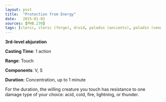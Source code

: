 ```yaml
---
layout: post
title:  "Protection from Energy"
date:   2015-01-02
sources: [PHB.270]
tags: [cleric, cleric (forge), druid, paladin (ancients), paladin (vengeance), ranger, sorcerer, wizard, level3, abjuration]
---
```


**3rd-level abjuration**

**Casting Time**: 1 action

**Range**: Touch

**Components**: V, S

**Duration**: Concentration, up to 1 minute

For the duration, the willing creature you touch has resistance to one damage type of your choice: acid, cold, fire, lightning, or thunder.
